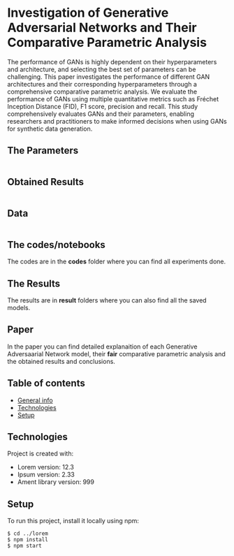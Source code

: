 # Investigation of Generative Adversarial Networks and Their Comparative Parametric Analysis

The performance of GANs is highly dependent on their hyperparameters and architecture, and selecting the best set of parameters
can be challenging. This paper investigates the performance of different GAN architectures and their corresponding hyperparameters through a comprehensive comparative parametric analysis. We evaluate the performance of GANs using multiple quantitative metrics such as Fréchet Inception Distance (FID), F1 score, precision and recall. This study comprehensively evaluates GANs and their parameters, enabling researchers and practitioners to make informed decisions when using GANs for synthetic data generation.

## The Parameters
<img src = "">

## Obtained Results
<img src="">

## Data
<img src = "">

## The codes/notebooks
The codes are in the **codes** folder where you can find all experiments done.

## The Results
The results are in **result** folders where you can also find all the saved models.

## Paper
In the paper you can find detailed explanaition of each Generative Adversaarial Network model, their **fair** comparative parametric analysis and the obtained results and conclusions.
## Table of contents
* [General info](#general-info)
* [Technologies](#technologies)
* [Setup](#setup)

	
## Technologies
Project is created with:
* Lorem version: 12.3
* Ipsum version: 2.33
* Ament library version: 999
	
## Setup
To run this project, install it locally using npm:

```
$ cd ../lorem
$ npm install
$ npm start
```

